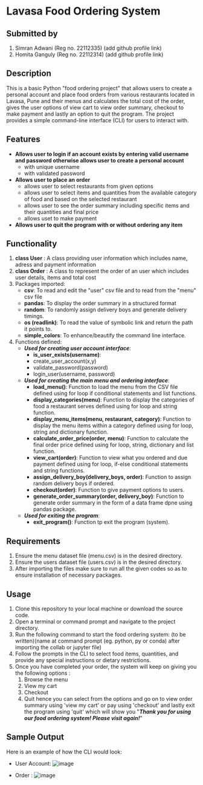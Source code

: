 # Lavasa Food Ordering System

## Submitted by
1. Simran Adwani (Reg no. 22112335) (add github profile link)
2. Homita Ganguly (Reg no. 22112314) (add github profile link)

## Description
This is a basic Python "food ordering project" that allows users to create a personal account and place food orders from various restaurants located in Lavasa, Pune and their menus and calculates the total cost of the order, gives the user options of view cart to view order summary, checkout to make payment and lastly an option to quit the program. The project provides a simple command-line interface (CLI) for users to interact with.

## Features
* **Allows user to login if an account exists by entering valid username and password otherwise allows user to create a personal account**
   * with unique username
   * with validated password
* **Allows user to place an order**
   * allows user to select restaurants from given options
   * allows user to select items and quantities from the available category of food and  based on the selected restaurant
   * allows user to see the order summary including specific items and their quantities and final price
   * allows uset to make payment
* **Allows user to quit the program with or without ordering any item**

## Functionality
1. **class User** : A class providing user information which includes name, adress and payment information
2. **class Order** : A class to represent the order of an user which includes user details, items and total cost
3. Packages imported: 
   * **csv**: To read and edit the "user" csv file and to read from the "menu" csv file
   * **pandas**: To display the order summary in a structured format
   * **random**: To randomly assign delivery boys and generate delivery timings.
   * **os (readlink)**: To read the value of symbolic link and return the path it points to.
   * **simple_colors**: To enhance/beautify the command line interface.
4. Functions defined: 
   * ***Used for creating user account interface***:
      * **is_user_exists(username)**:   
      * create_user_account(x,y) 
      * validate_password(password) 
      * login_user(username, password)  
   * ***Used for creating the main menu and ordering interface***:
      * **load_menu()**: Function to load the menu from the CSV file defined using for loop if conditional statements and list functions.
      * **display_categories(menu)**: Function to display the categories of food a restaurant serves defined using for loop and string function. 
      * **display_menu_items(menu, restaurant, category)**: Function to display the menu items within a category defined using for loop, string and dictionary function.  
      * **calculate_order_price(order, menu)**: Function to calculate the final order price defined using for loop, string, dictionary and list function. 
      * **view_cart(order)**: Function to view what you ordered and due payment defined using for loop, if-else conditional statements and string functions.
      * **assign_delivery_boy(delivery_boys, order)**: Function to assign random delivery boys if ordered. 
      * **checkout(order)**: Function to give payment options to users.
      * **generate_order_summary(order, delivery_boy)**: Function to generate order summary in the form of a data frame dpne using pandas package.
   * ***Used for exiting the program***: 
      * **exit_program()**: Function tp exit the program (system).

## Requirements 
1. Ensure the menu dataset file (menu.csv) is in the desired directory.
2. Ensure the users dataset file (users.csv) is in the desired directory. 
3. After importing the files make sure to run all the given codes so as to ensure installation of necessary packages.


## Usage
1. Clone this repository to your local machine or download the source code.
2. Open a terminal or command prompt and navigate to the project directory.
3. Run the following command to start the food ordering system: (to be written)(name at command prompt (eg. python, py or conda) after importing the collab or jupyter file)
4. Follow the prompts in the CLI to select food items, quantities, and provide any special instructions or dietary restrictions.
5. Once you have completed your order, the system will keep on giving you the following options : 
   1. Browse the menu
   2. View my cart
   3. Checkout
   4. Quit
hence you can select from the options and go on to view order summary using 'view my cart' or pay using 'checkout' and lastly exit the program using 'quit' which will show you "____________________*Thank you for using our food ordering system! Please visit again!*____________________"  

## Sample Output
Here is an example of how the CLI would look:
* User Account: ![image](https://github.com/HomitaGanguly/Python-CIA-1/assets/118895179/100497e2-a61d-4488-88a4-fc2f44f372a3)

* Order :
  ![image](https://github.com/HomitaGanguly/Python-CIA-1/assets/118895179/4752cabd-dffb-4190-b2bf-6cbdb9d1fb28)
  



